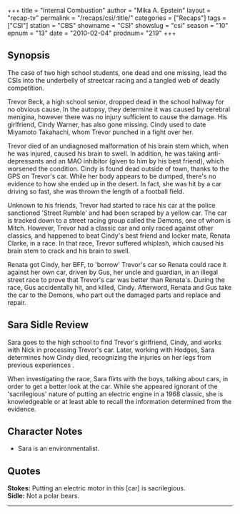 +++
title = "Internal Combustion"
author = "Mika A. Epstein"
layout = "recap-tv"
permalink = "/recaps/csi/:title/"
categories = ["Recaps"]
tags = ["CSI"]
station = "CBS"
showname = "CSI"
showslug = "csi"
season = "10"
epnum = "13"
date = "2010-02-04"
prodnum= "219"
+++

## Synopsis

The case of two high school students, one dead and one missing, lead the CSIs into the underbelly of streetcar racing and a tangled web of deadly competition.

Trevor Beck, a high school senior, dropped dead in the school hallway for no obvious cause. In the autopsy, they determine it was caused by cerebral menigina, however there was no injury sufficient to cause the damage. His girlfriend, Cindy Warner, has also gone missing. Cindy used to date Miyamoto Takahachi, whom Trevor punched in a fight over her.

Trevor died of an undiagnosed malformation of his brain stem which, when he was injured, caused his brain to swell. In addition, he was taking anti-depressants and an MAO inhibitor (given to him by his best friend), which worsened the condition. Cindy is found dead outside of town, thanks to the GPS on Trevor's car. While her body appears to be dumped, there's no evidence to how she ended up in the desert. In fact, she was hit by a car driving so fast, she was thrown the length of a football field.

Unknown to his friends, Trevor had started to race his car at the police sanctioned 'Street Rumble' and had been scraped by a yellow car. The car is tracked down to a street racing group called the Demons, one of whom is Mitch. However, Trevor had a classic car and only raced against other classics, and happened to beat Cindy's best friend and locker mate, Renata Clarke, in a race. In that race, Trevor suffered whiplash, which caused his brain stem to crack and his brain to swell.

Renata got Cindy, her BFF, to 'borrow' Trevor's car so Renata could race it against her own car, driven by Gus, her uncle and guardian, in an illegal street race to prove that Trevor's car was better than Renata's. During the race, Gus accidentally hit, and killed, Cindy. Afterword, Renata and Gus take the car to the Demons, who part out the damaged parts and replace and repair.

## Sara Sidle Review

Sara goes to the high school to find Trevor's girlfriend, Cindy, and works with Nick in processing Trevor's car. Later, working with Hodges, Sara determines how Cindy died, recognizing the injuries on her legs from previous experiences .

When investigating the race, Sara flirts with the boys, talking about cars, in order to get a better look at the car. While she appeared ignorant of the 'sacrilegious' nature of putting an electric engine in a 1968 classic, she is knowledgeable or at least able to recall the information determined from the evidence.

## Character Notes

* Sara is an environmentalist.

## Quotes

**Stokes:** Putting an electric motor in this [car] is sacrilegious.  
**Sidle:** Not a polar bears.

* * *

